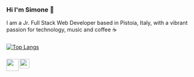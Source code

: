 ### Hi I'm Simone 👋

I am a Jr. Full Stack Web Developer based in Pistoia, Italy, with a vibrant passion for technology, music and coffee ☕ 

###
[![Top Langs](https://github-readme-stats.vercel.app/api/top-langs/?username=elmurie&langs_count=8&layout=compact)](https://github.com/elmurie/github-readme-stats)

###
<a href="https://www.linkedin.com/in/simone-morieri/"><img src="https://raw.githubusercontent.com/elmurie/test/main/linkedin.png?token=AT5HHNLUKLMIAII3OUDPEQ3BY6FIO" align="left" width="32" ></a> 
<a href="mailto:elmurie@gmail.com"><img src="https://upload.wikimedia.org/wikipedia/commons/thumb/4/4e/Mail_%28iOS%29.svg/600px-Mail_%28iOS%29.svg.png" align="left" height="25" ></a>

